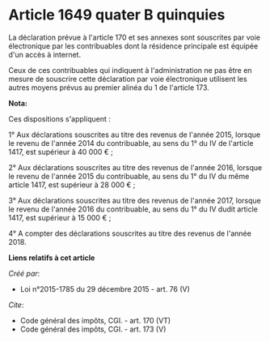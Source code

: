 # Article 1649 quater B quinquies

La déclaration prévue à l'article 170 et ses annexes sont souscrites par voie électronique par les contribuables dont la
résidence principale est équipée d'un accès à internet. 

Ceux de ces contribuables qui indiquent à l'administration ne pas être en mesure de souscrire cette déclaration par voie
électronique utilisent les autres moyens prévus au premier alinéa du 1 de l'article 173.

**Nota:**

Ces dispositions s'appliquent : 

1° Aux déclarations souscrites au titre des revenus de l'année 2015, lorsque le revenu de l'année 2014 du contribuable, au
sens du 1° du IV de l'article 1417, est supérieur à 40 000 € ; 

2° Aux déclarations souscrites au titre des revenus de l'année 2016, lorsque le revenu de l'année 2015 du contribuable, au
sens du 1° du IV du même article 1417, est supérieur à 28 000 € ; 

3° Aux déclarations souscrites au titre des revenus de l'année 2017, lorsque le revenu de l'année 2016 du contribuable, au
sens du 1° du IV dudit article 1417, est supérieur à 15 000 € ; 

4° A compter des déclarations souscrites au titre des revenus de l'année 2018.

**Liens relatifs à cet article**

_Créé par_:

  - Loi n°2015-1785 du 29 décembre 2015 - art. 76 (V)

_Cite_:

  - Code général des impôts, CGI. - art. 170 (VT)
  - Code général des impôts, CGI. - art. 173 (V)
